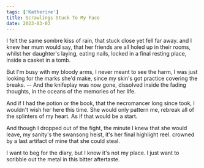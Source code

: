 ```yaml
---
tags: ['Katherine']
title: Scrawlings Stuck To My Face
date: 2023-03-03
---
```


I felt the same sombre kiss of rain,
that stuck close yet fell far away.
and I knew her mum would say,
that her friends are all holed up in their rooms,
whilst her daughter's laying, eating nails,
locked in a final resting place,
inside a casket in a tomb.

But I'm busy with my bloody arms,
I never meant to see the harm,
I was just looking for the marks she'd make,
since my skin's got practice covering the breaks. --
And the knifeplay was now gone,
dissolved inside the fading thoughts,
in the oceans of the memories of her life.

And if I had the potion or the book,
that the necromancer long since took,
I wouldn't wish her here this time.
She would only pattern me,
rebreak all of the splinters of my heart.
As if that would be a start.

And though I dropped out of the fight,
the minute I knew that she would leave,
my sanity's the swansong heist,
it's her final highlight reel.
crowned by a last artifact
of mine that she could steal.

I want to beg for the diary,
but I know it's not my place.
I just want to scribble out
the metal in this bitter aftertaste.
